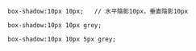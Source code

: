 ```
box-shadow:10px 10px;	// 水平陰影10px，垂直陰影10px
```

```
box-shadow:10px 10px grey;
```

```
box-shadow:10px 10px 5px grey;
```